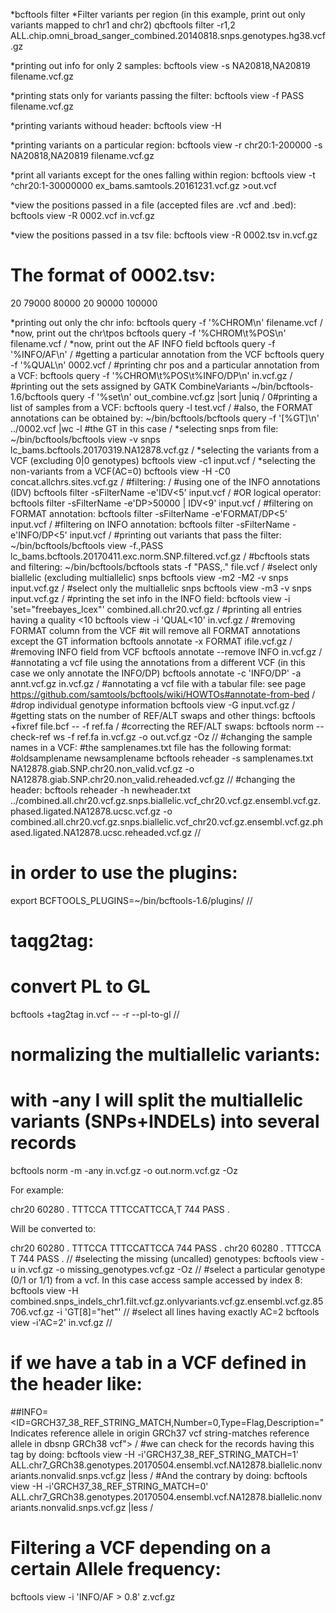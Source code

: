 *bcftools filter
*Filter variants per region (in this example, print out only variants mapped to chr1 and chr2)
qbcftools filter -r1,2 ALL.chip.omni_broad_sanger_combined.20140818.snps.genotypes.hg38.vcf.gz

*printing out info for only 2 samples:
bcftools view -s NA20818,NA20819 filename.vcf.gz

*printing stats only for variants passing the filter:
bcftools view -f PASS filename.vcf.gz

*printing variants withoud header:
bcftools view -H

*printing variants on a particular region:
bcftools view -r chr20:1-200000 -s NA20818,NA20819 filename.vcf.gz

*print all variants except for the ones falling within region:
bcftools view -t ^chr20:1-30000000 ex_bams.samtools.20161231.vcf.gz >out.vcf

*view the positions passed in a file (accepted files are .vcf and .bed):
bcftools view -R 0002.vcf in.vcf.gz


*view the positions passed in a tsv file:
bcftools view -R 0002.tsv in.vcf.gz
# The format of 0002.tsv:
20      79000   80000
20      90000   100000

*printing out only the chr info:
bcftools query -f '%CHROM\n' filename.vcf
/
*now, print out the chr\tpos
bcftools query -f '%CHROM\t%POS\n' filename.vcf
/
*now, print out the AF INFO field
bcftools query -f '%INFO/AF\n'
/
#getting a particular annotation from the VCF
bcftools query -f '%QUAL\n' 0002.vcf
/
#printing chr pos and a particular annotation from a VCF:
bcftools query -f '%CHROM\t%POS\t%INFO/DP\n' in.vcf.gz
/
#printing out the sets assigned by GATK CombineVariants
~/bin/bcftools-1.6/bcftools query -f '%set\n' out_combine.vcf.gz |sort |uniq
/
0#printing a list of samples from a VCF:
bcftools query -l test.vcf
/
#also, the FORMAT annotations can be obtained by:
~/bin/bcftools/bcftools query -f '[%GT]\n' ../0002.vcf |wc -l #the GT in this case
/
*selecting snps from file:
~/bin/bcftools/bcftools view -v snps lc_bams.bcftools.20170319.NA12878.vcf.gz 
/
*selecting the variants from a VCF (excluding 0|0 genotypes)
bcftools view -c1 input.vcf
/
*selecting the non-variants from a VCF(AC=0)
bcftools view -H -C0 concat.allchrs.sites.vcf.gz 
/
#filtering:
/
#using one of the INFO annotations (IDV)
bcftools filter -sFilterName -e'IDV<5' input.vcf
/
#OR logical operator:
bcftools filter -sFilterName -e'DP>50000 | IDV<9' input.vcf
/
#filtering on FORMAT annotation:
bcftools filter -sFilterName -e'FORMAT/DP<5' input.vcf
/
#filtering on INFO annotation:
bcftools filter -sFilterName -e'INFO/DP<5' input.vcf
/
#printing out variants that pass the filter:
~/bin/bcftools/bcftools view -f.,PASS lc_bams.bcftools.20170411.exc.norm.SNP.filtered.vcf.gz
/
#bcftools stats and filtering:
~/bin/bcftools/bcftools stats -f "PASS,." file.vcf
/
#select only biallelic (excluding multiallelic) snps
bcftools view -m2 -M2 -v snps input.vcf.gz
/
#select only the multiallelic snps
bcftools view -m3 -v snps input.vcf.gz
/
#printing the set info in the INFO field:
bcftools view -i 'set="freebayes_lcex"' combined.all.chr20.vcf.gz
/
#printing all entries having a quality <10
bcftools view -i 'QUAL<10' in.vcf.gz
/
#removing FORMAT column from the VCF
#it will remove all FORMAT annotations except the GT information
bcftools annotate -x FORMAT ifile.vcf.gz
/
#removing INFO field from VCF
bcftools annotate --remove INFO in.vcf.gz
/
#annotating a vcf file using the annotations from a different VCF (in this case we only annotate the INFO/DP)
bcftools annotate -c 'INFO/DP' -a annt.vcf.gz in.vcf.gz
/
#annotating a vcf file with a tabular file:
see page https://github.com/samtools/bcftools/wiki/HOWTOs#annotate-from-bed
/
#drop individual genotype information
bcftools view -G input.vcf.gz
/
#getting stats on the number of REF/ALT swaps and other things:
bcftools +fixref file.bcf -- -f ref.fa
/
#correcting the REF/ALT swaps:
bcftools norm --check-ref ws -f ref.fa in.vcf.gz -o out.vcf.gz -Oz
//
#changing the sample names in a VCF:
#the samplenames.txt file has the following format:
#oldsamplename newsamplename
bcftools reheader -s samplenames.txt NA12878.giab.SNP.chr20.non_valid.vcf.gz -o NA12878.giab.SNP.chr20.non_valid.reheaded.vcf.gz
//
#changing the header:
bcftools reheader -h newheader.txt ../combined.all.chr20.vcf.gz.snps.biallelic.vcf_chr20.vcf.gz.ensembl.vcf.gz.phased.ligated.NA12878.ucsc.vcf.gz -o combined.all.chr20.vcf.gz.snps.biallelic.vcf_chr20.vcf.gz.ensembl.vcf.gz.phased.ligated.NA12878.ucsc.reheaded.vcf.gz
//
# in order to use the plugins:
export BCFTOOLS_PLUGINS=~/bin/bcftools-1.6/plugins/
//
# taqg2tag:
# convert PL to GL
bcftools +tag2tag in.vcf -- -r --pl-to-gl
//
# normalizing the multiallelic variants:

# with -any I will split the multiallelic variants (SNPs+INDELs) into several records
bcftools norm -m -any in.vcf.gz -o out.norm.vcf.gz -Oz

For example:

chr20   60280   .       TTTCCA  TTTCCATTCCA,T   744     PASS    .

Will be converted to:

chr20   60280   .       TTTCCA  TTTCCATTCCA     744     PASS    .
chr20   60280   .       TTTCCA  T       744     PASS    .
//
#selecting the missing (uncalled) genotypes:
bcftools view -u in.vcf.gz -o missing_genotypes.vcf.gz -Oz
//
#select a particular genotype (0/1 or 1/1) from a vcf. In this case access sample accessed by index 8:
bcftools view -H combined.snps_indels_chr1.filt.vcf.gz.onlyvariants.vcf.gz.ensembl.vcf.gz.85706.vcf.gz -i 'GT[8]="het"'
//
#select all lines having exactly AC=2
bcftools view -i'AC=2' in.vcf.gz
//
# if we have a tab in a VCF defined in the header like:
##INFO=<ID=GRCH37_38_REF_STRING_MATCH,Number=0,Type=Flag,Description="Indicates reference allele in origin GRCh37 vcf string-matches reference allele in dbsnp GRCh38 vcf">
/
#we can check for the records having this tag by doing:
bcftools view -H -i'GRCH37_38_REF_STRING_MATCH=1' ALL.chr7_GRCh38.genotypes.20170504.ensembl.vcf.NA12878.biallelic.nonvariants.nonvalid.snps.vcf.gz |less
/
#And the contrary by doing:
bcftools view -H -i'GRCH37_38_REF_STRING_MATCH=0' ALL.chr7_GRCh38.genotypes.20170504.ensembl.vcf.NA12878.biallelic.nonvariants.nonvalid.snps.vcf.gz |less
/
# Filtering a VCF depending on a certain Allele frequency:
bcftools view -i 'INFO/AF > 0.8' z.vcf.gz